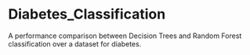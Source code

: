 # Diabetes_Classification

A performance comparison between Decision Trees and Random Forest classification over a dataset for diabetes.

